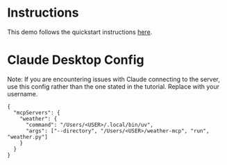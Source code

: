 # Instructions

This demo follows the quickstart instructions [here](https://modelcontextprotocol.io/quickstart/server).

# Claude Desktop Config

Note: If you are encountering issues with Claude connecting to the server, use this config rather than the one stated in the tutorial. Replace <USER> with your username.

```
{
  "mcpServers": {
    "weather": {
      "command": "/Users/<USER>/.local/bin/uv",
      "args": ["--directory", "/Users/<USER>/weather-mcp", "run", "weather.py"]
    }
  }
}

```
